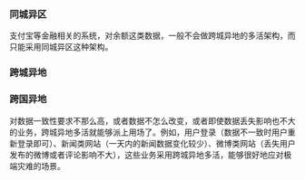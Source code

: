 ### 同城异区

支付宝等金融相关的系统，对余额这类数据，一般不会做跨城异地的多活架构，而只能采用同城异区这种架构。

### 跨城异地

### 跨国异地



对数据一致性要求不那么高，或者数据不怎么改变，或者即使数据丢失影响也不大的业务，跨城异地多活就能够派上用场了。例如，用户登录（数据不一致时用户重新登录即可）、新闻类网站（一天内的新闻数据变化较少）、微博类网站（丢失用户发布的微博或者评论影响不大），这些业务采用跨城异地多活，能够很好地应对极端灾难的场景。